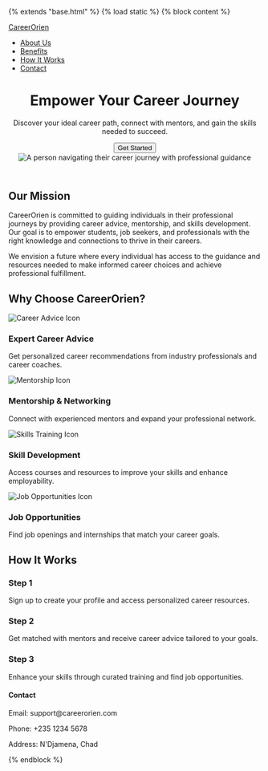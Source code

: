 {% extends "base.html" %}
{% load static %}
{% block content %}

<!-- Navigation Bar (optional) -->
<nav class="navbar">
    <div class="navbar-container">
        <a href="/" class="navbar-logo">CareerOrien</a>
        <ul class="navbar-links">
            <li><a href="#about-us">About Us</a></li>
            <li><a href="#benefits">Benefits</a></li>
            <li><a href="#how-it-works">How It Works</a></li>
            <li><a href="#contact">Contact</a></li>
        </ul>
    </div>
</nav>

<header class="hero">
    <div class="hero-container">
        <h1>Empower Your Career Journey</h1>
        <p>Discover your ideal career path, connect with mentors, and gain the skills needed to succeed.</p>
        <button class="button">Get Started</button>
    </div>
    <div class="hero-image">
        <img src="{% static 'images/career_orientation.jpeg' %}" alt="A person navigating their career journey with professional guidance" class="responsive-img">
    </div>
</header>

<section id="about-us" class="about-us">
    <h2>Our Mission</h2>
    <p>
        CareerOrien is committed to guiding individuals in their professional journeys by providing career advice, mentorship, and skills development.
        Our goal is to empower students, job seekers, and professionals with the right knowledge and connections to thrive in their careers.
    </p>
    <p>
        We envision a future where every individual has access to the guidance and resources needed to make informed career choices and achieve professional fulfillment.
    </p>
</section>

<section id="benefits" class="benefits">
    <h2>Why Choose CareerOrien?</h2>
    <div class="benefits-grid">
        <div class="benefit">
            <div class="benefit-image">
                <img src="{% static 'images/career1.jpeg' %}" alt="Career Advice Icon" class="responsive-img">
            </div>
            <div class="benefit-content">
                <h3>Expert Career Advice</h3>
                <p>Get personalized career recommendations from industry professionals and career coaches.</p>
            </div>
        </div>

<div class="benefit">
            <div class="benefit-image">
                <img src="{% static 'images/career2.jpeg' %}" alt="Mentorship Icon" class="responsive-img">
            </div>
            <div class="benefit-content">
                <h3>Mentorship & Networking</h3>
                <p>Connect with experienced mentors and expand your professional network.</p>
            </div>
        </div>

 <div class="benefit">
            <div class="benefit-image">
                <img src="{% static 'images/career3.jpeg' %}" alt="Skills Training Icon" class="responsive-img">
            </div>
            <div class="benefit-content">
                <h3>Skill Development</h3>
                <p>Access courses and resources to improve your skills and enhance employability.</p>
            </div>
        </div>   

<div class="benefit">
            <div class="benefit-image">
                <img src="{% static 'images/career4.jpeg' %}" alt="Job Opportunities Icon" class="responsive-img">
            </div>
            <div class="benefit-content">
                <h3>Job Opportunities</h3>
                <p>Find job openings and internships that match your career goals.</p>
            </div>
        </div>
    </div>
</section>

<section id="how-it-works" class="how-it-works">
    <h2>How It Works</h2>
    <div class="how-it-works-grid">
        <div class="step">
            <h3>Step 1</h3>
            <p>Sign up to create your profile and access personalized career resources.</p>
        </div>
        <div c
        lass="step">
            <h3>Step 2</h3>
            <p>Get matched with mentors and receive career advice tailored to your goals.</p>
        </div>
        <div class="step">
            <h3>Step 3</h3>
            <p>Enhance your skills through curated training and find job opportunities.</p>
        </div>
    </div>
</section>

<footer id="contact">
    <div class="footer-content">
        <div class="contact-info">
            <h4>Contact</h4>
            <p>Email: support@careerorien.com</p>
            <p>Phone: +235 1234 5678</p>
            <p>Address: N'Djamena, Chad</p>
        </div>
    </div>
</footer>

{% endblock %}
